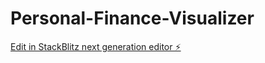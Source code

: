 # Personal-Finance-Visualizer

[Edit in StackBlitz next generation editor ⚡️](https://stackblitz.com/~/github.com/chiranjeevimd27/Personal-Finance-Visualizer)